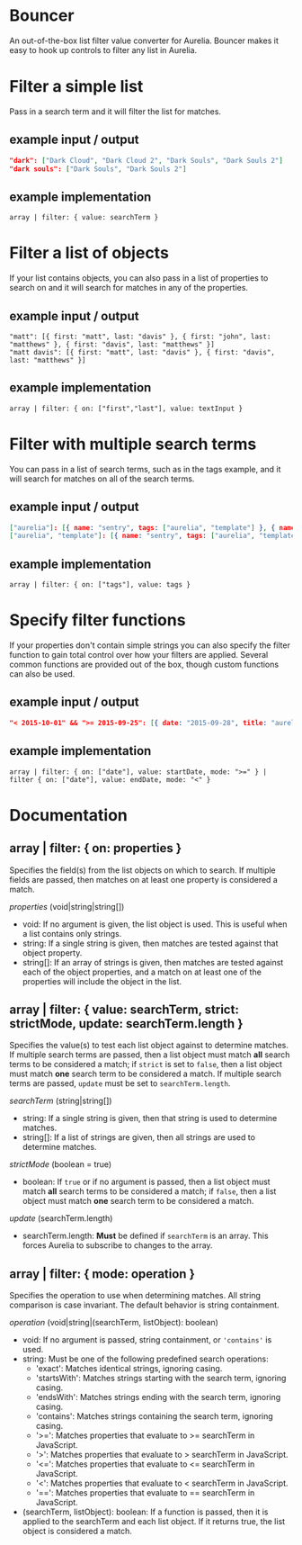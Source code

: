 # Bouncer
An out-of-the-box list filter value converter for Aurelia. Bouncer makes it easy to hook up controls to filter any list in Aurelia.

# Filter a simple list 
Pass in a search term and it will filter the list for matches.

## example input / output
```json
"dark": ["Dark Cloud", "Dark Cloud 2", "Dark Souls", "Dark Souls 2"]
"dark souls": ["Dark Souls", "Dark Souls 2"]
```

## example implementation
`array | filter: { value: searchTerm }`

# Filter a list of objects
If your list contains objects, you can also pass in a list of properties to search on and it will search for matches in any of the properties. 

## example input / output
```
"matt": [{ first: "matt", last: "davis" }, { first: "john", last: "matthews" }, { first: "davis", last: "matthews" }]
"matt davis": [{ first: "matt", last: "davis" }, { first: "davis", last: "matthews" }]
```

## example implementation
`array | filter: { on: ["first","last"], value: textInput }`

# Filter with multiple search terms
You can pass in a list of search terms, such as in the tags example, and it will search for matches on all of the search terms.

## example input / output
```json
["aurelia"]: [{ name: "sentry", tags: ["aurelia", "template"] }, { name: "sass", tags: ["aurelia", "sass"] }]
["aurelia", "template"]: [{ name: "sentry", tags: ["aurelia", "template"] }]
```

## example implementation
`array | filter: { on: ["tags"], value: tags }`

# Specify filter functions
If your properties don't contain simple strings you can also specify the filter function to gain total control over how your filters are applied. Several common functions are provided out of the box, though custom functions can also be used.
	
## example input / output 
```json
"< 2015-10-01" && ">= 2015-09-25": [{ date: "2015-09-28", title: "aurelia-dot-net-1" }, { date: "2015-09-29", title: "sentry" }]
```

## example implementation
`array | filter: { on: ["date"], value: startDate, mode: ">=" } | filter { on: ["date"], value: endDate, mode: "<" }`

# Documentation
## array | filter: { on: properties }
Specifies the field(s) from the list objects on which to search. If multiple fields are passed, then matches on at least one property is considered a match.

*properties* (void|string|string[])
- void: If no argument is given, the list object is used. This is useful when a list contains only strings.
- string: If a single string is given, then matches are tested against that object property. 
- string[]: If an array of strings is given, then matches are tested against each of the object properties, and a match on at least one of the properties will include the object in the list.

## array | filter: { value: searchTerm, strict: strictMode, update: searchTerm.length }
Specifies the value(s) to test each list object against to determine matches. If multiple search terms are passed, then a list object must match **all** search terms to be considered a match; if `strict` is set to `false`, then a list object must match **one** search term to be considered a match. If multiple search terms are passed, `update` must be set to `searchTerm.length`.

*searchTerm* (string|string[])
- string: If a single string is given, then that string is used to determine matches.
- string[]: If a list of strings are given, then all strings are used to determine matches.

*strictMode* (boolean = true)
- boolean: If `true` or if no argument is passed, then a list object must match **all** search terms to be considered a match; if `false`, then a list object must match **one** search term to be considered a match.

*update* (searchTerm.length)
- searchTerm.length: **Must** be defined if `searchTerm` is an array. This forces Aurelia to subscribe to changes to the array.

## array | filter: { mode: operation }
Specifies the operation to use when determining matches. All string comparison is case invariant. The default behavior is string containment.

*operation* (void|string|(searchTerm, listObject): boolean)
- void: If no argument is passed, string containment, or `'contains'` is used.
- string: Must be one of the following predefined search operations:
  - 'exact': Matches identical strings, ignoring casing.
  - 'startsWith': Matches strings starting with the search term, ignoring casing.
  - 'endsWith': Matches strings ending with the search term, ignoring casing.
  - 'contains': Matches strings containing the search term, ignoring casing.
  - '>=': Matches properties that evaluate to >= searchTerm in JavaScript.
  - '>': Matches properties that evaluate to > searchTerm in JavaScript.
  - '<=': Matches properties that evaluate to <= searchTerm in JavaScript.
  - '<': Matches properties that evaluate to < searchTerm in JavaScript.
  - '==': Matches properties that evaluate to == searchTerm in JavaScript.
- (searchTerm, listObject): boolean: If a function is passed, then it is applied to the searchTerm and each list object. If it returns true, the list object is considered a match.


